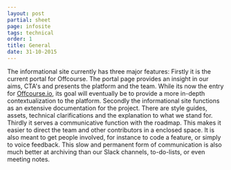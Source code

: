 ```yaml
---
layout: post
partial: sheet
page: infosite
tags: technical
order: 1
title: General
date: 31-10-2015
---
```

The informational site currently has three major features: Firstly it is the current portal for Offcourse. The portal page provides an insight in our aims, CTA's and presents the platform and the team. While its now the entry for [Offcourse.io](http://www.offcourse.io), its goal will eventually be to provide a more in-depth contextualization to the platform. Secondly the informational site functions as an extensive documentation for the project. There are style guides, assets, technical clarifications and the explanation to what we stand for. Thirdly it serves a communicative function with the roadmap. This makes it easier to direct the team and other contributors in a enclosed space. It is also meant to get people involved, for instance to code a feature, or simply to voice feedback. This slow and permanent form of communication is also much better at archiving than our Slack channels, to-do-lists, or even meeting notes. 
